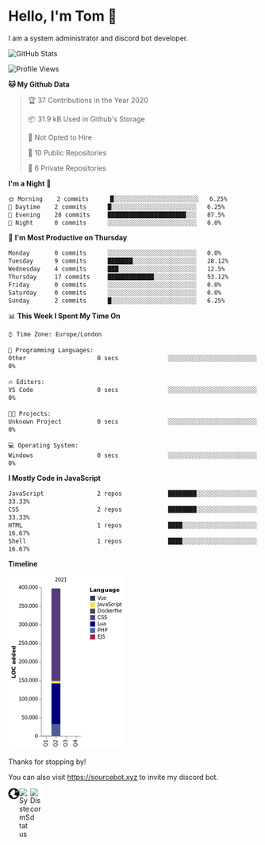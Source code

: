 # Hello, I'm Tom 👋

I am a system administrator and discord bot developer.


![GitHub Stats][stats]

<!--START_SECTION:waka-->
![Profile Views](http://img.shields.io/badge/Profile%20Views-35-blue)

**🐱 My Github Data** 

> 🏆 37 Contributions in the Year 2020
 > 
> 📦 31.9 kB Used in Github's Storage 
 > 
> 🚫 Not Opted to Hire
 > 
> 📜 10 Public Repositories
 > 
> 🔑 6 Private Repositories 

**I'm a Night 🦉** 

```text
🌞 Morning    2 commits      █░░░░░░░░░░░░░░░░░░░░░░░░   6.25% 
🌆 Daytime    2 commits      █░░░░░░░░░░░░░░░░░░░░░░░░   6.25% 
🌃 Evening    28 commits     ██████████████████████░░░   87.5% 
🌙 Night      0 commits      ░░░░░░░░░░░░░░░░░░░░░░░░░   0.0%

```
📅 **I'm Most Productive on Thursday** 

```text
Monday       0 commits      ░░░░░░░░░░░░░░░░░░░░░░░░░   0.0% 
Tuesday      9 commits      ███████░░░░░░░░░░░░░░░░░░   28.12% 
Wednesday    4 commits      ███░░░░░░░░░░░░░░░░░░░░░░   12.5% 
Thursday     17 commits     █████████████░░░░░░░░░░░░   53.12% 
Friday       0 commits      ░░░░░░░░░░░░░░░░░░░░░░░░░   0.0% 
Saturday     0 commits      ░░░░░░░░░░░░░░░░░░░░░░░░░   0.0% 
Sunday       2 commits      █░░░░░░░░░░░░░░░░░░░░░░░░   6.25%

```


📊 **This Week I Spent My Time On** 

```text
⌚︎ Time Zone: Europe/London

💬 Programming Languages: 
Other                    0 secs              ░░░░░░░░░░░░░░░░░░░░░░░░░   0%

🔥 Editors: 
VS Code                  0 secs              ░░░░░░░░░░░░░░░░░░░░░░░░░   0%

🐱‍💻 Projects: 
Unknown Project          0 secs              ░░░░░░░░░░░░░░░░░░░░░░░░░   0%

💻 Operating System: 
Windows                  0 secs              ░░░░░░░░░░░░░░░░░░░░░░░░░   0%

```

**I Mostly Code in JavaScript** 

```text
JavaScript               2 repos             ████████░░░░░░░░░░░░░░░░░   33.33% 
CSS                      2 repos             ████████░░░░░░░░░░░░░░░░░   33.33% 
HTML                     1 repos             ████░░░░░░░░░░░░░░░░░░░░░   16.67% 
Shell                    1 repos             ████░░░░░░░░░░░░░░░░░░░░░   16.67%

```


**Timeline**

![Chart not found](https://github.com/TomSmith-Developer/TomSmith-Developer/blob/master/charts/bar_graph.png) 


<!--END_SECTION:waka-->

Thanks for stopping by!

You can also visit https://sourcebot.xyz to invite my discord bot.

[<img align="left" alt="tomdeveloper.xyz" width="22px" src="https://raw.githubusercontent.com/iconic/open-iconic/master/svg/globe.svg" />][website]
[<img align="left" alt="SystemStatus" width="22px" src="https://cdn.jsdelivr.net/npm/simple-icons@v3/icons/serverfault.svg" />][server-status]
[<img align="left" alt="Discord" width="22px" src="https://cdn.jsdelivr.net/npm/simple-icons@v3/icons/discord.svg" />][discord]

[website]: https://tomdeveloper.xyz
[server-status]: https://status.tomdeveloper.systems
[discord]: https://discord.com/invite/6nW5SKr
[stats]: https://github-readme-stats.vercel.app/api?username=TomSmith-Developer&show_icons=true&count_private=true&hide_title=true&hide_rank=true

